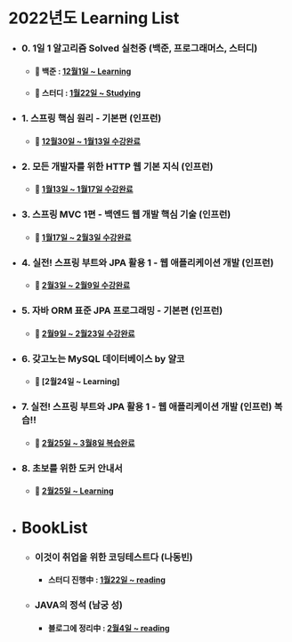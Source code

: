 # 2022년도 Learning List
- ### 0. 1일 1 알고리즘 Solved 실천중 (백준, 프로그래머스, 스터디)
   - #### 🌱 백준 : [12월1일 ~ Learning](https://www.acmicpc.net/user/audrn6689)
   - #### 🌱 스터디 : [1월22일 ~ Studying](https://github.com/daily-coding-ps/ps)
- ### 1. 스프링 핵심 원리 - 기본편 (인프런)
   - #### 🌱 [12월30일 ~ 1월13일 수강완료](https://github.com/dding94/Spring-log/tree/main/2.Spring_Basic)
- ### 2. 모든 개발자를 위한 HTTP 웹 기본 지식 (인프런)
   - #### 🌱 [1월13일 ~ 1월17일 수강완료](https://github.com/dding94/Spring-log/tree/main/HTTP_WEB_Basic)
- ### 3. 스프링 MVC 1편 - 백엔드 웹 개발 핵심 기술 (인프런)
   - #### 🌱 [1월17일 ~ 2월3일 수강완료](https://github.com/dding94/Spring-log/tree/main/3.Spring_MVC1)
- ### 4. 실전! 스프링 부트와 JPA 활용 1 - 웹 애플리케이션 개발 (인프런)
  - #### 🌱 [2월3일 ~ 2월9일 수강완료](https://github.com/dding94/Spring-log/tree/main/4.Spring_Boot&JPA1)
- ### 5. 자바 ORM 표준 JPA 프로그래밍 - 기본편 (인프런)
  - #### 🌱 [2월9일 ~ 2월23일 수강완료](https://github.com/dding94/Spring-log/tree/main/5.Java_ORM_JPA)
- ### 6. 갖고노는 MySQL 데이터베이스 by 얄코
  - #### 🌱 [2월24일 ~ Learning]
- ### 7. 실전! 스프링 부트와 JPA 활용 1 - 웹 애플리케이션 개발 (인프런) 복습!!
  - #### 🌱 [2월25일 ~ 3월8일 복습완료](https://github.com/dding94/Spring-log/tree/main/6.Spring_Boot%26JPA_review)
- ### 8. 초보를 위한 도커 안내서
  - #### 🌱 [2월25일 ~ Learning](https://github.com/dding94/Docker-log)

- # BookList
  - ### 이것이 취업을 위한 코딩테스트다 (나동빈)
    - #### 스터디 진행中 : [1월22일 ~ reading](https://github.com/dding94/ps)
  - ### JAVA의 정석 (남궁 성)
    - #### 블로그에 정리中 : [2월4일 ~ reading](https://dding9code.tistory.com/)